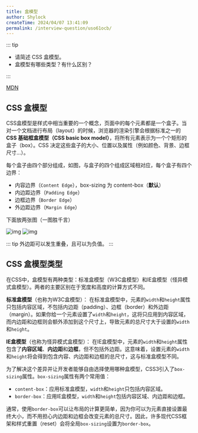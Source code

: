 ```yaml
---
title: 盒模型
author: Shylock
createTime: 2024/04/07 13:41:09
permalink: /interview-question/uso61ocb/
---
```


::: tip

- 请简述 CSS 盒模型。
- 盒模型有哪些类型？有什么区别？

:::

[MDN](https://developer.mozilla.org/zh-CN/docs/Web/CSS/CSS_box_model/Introduction_to_the_CSS_box_model)

## CSS 盒模型

CSS盒模型是样式中相当重要的一个概念，页面中的每个元素都是一个盒子。当对一个文档进行布局（layout）的时候，浏览器的渲染引擎会根据标准之一的 **CSS 基础框盒模型（CSS basic box model）**，将所有元素表示为一个个矩形的盒子（box）。CSS 决定这些盒子的大小、位置以及属性（例如颜色、背景、边框尺寸…）。

每个盒子由四个部分组成，如图，与盒子的四个组成区域相对应，每个盒子有四个边界：

- 内容边界（`Content Edge`），box-sizing 为 content-box（**默认**）
- 内边距边界（`Padding Edge`）
- 边框边界（`Border Edge`）
- 外边距边界（`Margin Edge`）

下面放两张图（一图胜千言）

![img](https://developer.mozilla.org/zh-CN/docs/Web/CSS/CSS_box_model/Introduction_to_the_CSS_box_model/boxmodel.png)
![img](https://developer.mozilla.org/zh-CN/docs/Learn/CSS/Building_blocks/The_box_model/box-model.png)

::: tip
外边距可以发生重叠，且可以为负值。
:::

## CSS 盒模型类型

在CSS中，盒模型有两种类型：标准盒模型（W3C盒模型）和IE盒模型（怪异模式盒模型）。两者的主要区别在于宽度和高度的计算方式不同。

**标准盒模型**（也称为W3C盒模型）：
在标准盒模型中，元素的`width`和`height`属性只包括内容区域，不包括内边距（padding）、边框（border）和外边距（margin）。如果你给一个元素设置了`width`和`height`，这将只应用到内容区域，而内边距和边框则会额外添加到这个尺寸上，导致元素的总尺寸大于设置的`width`和`height`。

**IE盒模型**（也称为怪异模式盒模型）：
在IE盒模型中，元素的`width`和`height`属性包含了**内容区域**、**内边距**和**边框**，但不包括外边距。这意味着，设置元素的`width`和`height`将会得到包含内容、内边距和边框的总尺寸，这与标准盒模型不同。

为了解决这个差异并让开发者能够自由选择使用哪种盒模型，CSS3引入了`box-sizing`属性。`box-sizing`属性有两个常用值：

- `content-box`：应用标准盒模型，`width`和`height`只包括内容区域。
- `border-box`：应用IE盒模型，`width`和`height`包括内容区域、内边距和边框。

通常，使用`border-box`可以让布局的计算更简单，因为你可以为元素直接设置最终大小，而不用担心内边距和边框会改变元素的总尺寸。因此，许多现代CSS框架和样式重置（reset）会将全局`box-sizing`设置为`border-box`。
